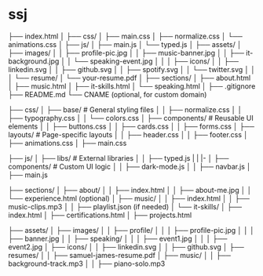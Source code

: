 # ssj


├── index.html
│
├── css/
│   ├── main.css
│   ├── normalize.css
│   └── animations.css
│
├── js/
│   ├── main.js
│   └── typed.js
│
├── assets/
│   ├── images/
│   │   ├── profile-pic.jpg
│   │   ├── music-banner.jpg
│   │   ├── it-background.jpg
│   │   └── speaking-event.jpg
│   │
│   ├── icons/
│   │   ├── linkedin.svg
│   │   ├── github.svg
│   │   ├── spotify.svg
│   │   └── twitter.svg
│   │
│   └── resume/
│       └── your-resume.pdf
│
├── sections/
│   ├── about.html
│   ├── music.html
│   ├── it-skills.html
│   └── speaking.html
│
├── .gitignore
├── README.md
└── CNAME (optional, for custom domain)

├── css/
│   ├── base/            # General styling files
│   │   ├── normalize.css
│   │   ├── typography.css
│   │   └── colors.css
│   ├── components/      # Reusable UI elements
│   │   ├── buttons.css
│   │   ├── cards.css
│   │   ├── forms.css
│   ├── layouts/         # Page-specific layouts
│   │   ├── header.css
│   │   ├── footer.css
│   ├── animations.css
│   ├── main.css


├── js/
│   ├── libs/             # External libraries
│   │   ├── typed.js
|   |   |- 
│   ├── components/       # Custom UI logic
│   │   ├── dark-mode.js
│   │   ├── navbar.js
│   ├── main.js

├── sections/
│   ├── about/
│   │   ├── index.html
│   │   ├── about-me.jpg
│   │   └── experience.html (optional)
│   ├── music/
│   │   ├── index.html
│   │   ├── music-clips.mp3
│   │   ├── playlist.json (if needed)
│   └── it-skills/
│       ├── index.html
│       ├── certifications.html
│       ├── projects.html

├── assets/
│   ├── images/
│   │   ├── profile/
│   │   │   ├── profile-pic.jpg
│   │   │   ├── banner.jpg
│   │   ├── speaking/
│   │   │   ├── event1.jpg
│   │   │   ├── event2.jpg
│   ├── icons/
│   │   ├── linkedin.svg
│   │   ├── github.svg
│   ├── resumes/
│   │   ├── samuel-james-resume.pdf
│   ├── music/
│   │   ├── background-track.mp3
│   │   ├── piano-solo.mp3
